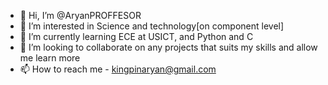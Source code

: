 - 👋 Hi, I’m @AryanPROFFESOR
- 👀 I’m interested in Science and technology[on component level]
- 🌱 I’m currently learning ECE at USICT, and Python and C
- 💞️ I’m looking to collaborate on any projects that suits my skills and allow me learn more
- 📫 How to reach me - kingpinaryan@gmail.com

<!---
AryanPROFFESOR/AryanPROFFESOR is a ✨ special ✨ repository because its `README.md` (this file) appears on your GitHub profile.
You can click the Preview link to take a look at your changes.
--->
